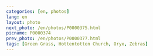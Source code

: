 ```yaml
---
categories: [en, photos]
lang: en
layout: photo
next_photo: /en/photos/P0000375.html
picname: P0000374
prev_photo: /en/photos/P0000377.html
tags: [Green Grass, Hottentotten Church, Oryx, Zebras]
---
```

